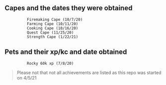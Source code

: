 ## Capes and the dates they were obtained
```
          Firemaking Cape (10/7/20)
          Farming Cape (10/11/20)
          Cooking Cape (10/16/20)
          Quest Cape (11/25/20)
          Strength Cape (1/22/21)
```
## Pets and their xp/kc and date obtained
```
          Rocky 60k xp (7/8/20)
```
> Please not that not all achievements are listed as this repo was started on 4/5/21
